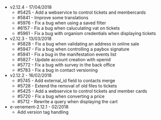 - v2.12.4 - 17/04/2018
  - #5425 - Add a webservice to control tickets and membercards
  - #5841 - Improve some translations
  - #5976 - Fix a bug when using a saved filter
  - #6157 - Fix a bug when caluculating vat on tickets
  - #5961 - Fix a bug with organism credentials when displaying tickets
- v2.12.3 - 13/03/2018
  - #5828 - Fix a bug when validating an address in online sale
  - #5947 - Fix a bug when controlling a paybox signature
  - #5941 - Fix a bug in the manifestation events list
  - #5827 - Update account creation with openid
  - #5772 - Fix a bug with survey in the back office
  - #5783 - Fix a bug in contact versioning
- v2.12.2 - 16/02/2018
  - #5745 - Add external_id field to contacts merge
  - #5728 - Extend the removal of old files to tickets
  - #5425 - Add a webservice to control tickets and member cards
  - #5720 - Fix a bug when converting a price
  - #5712 - Rewrite a query when displaying the cart
- e-venement-2.12.1 - 02/2018
  - Add version tag handling
